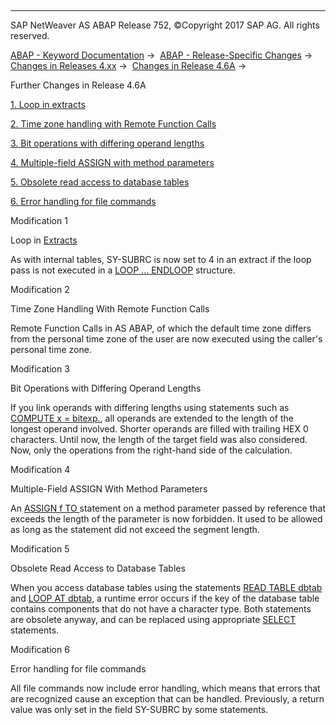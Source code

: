   

* * *

SAP NetWeaver AS ABAP Release 752, ©Copyright 2017 SAP AG. All rights reserved.

[ABAP - Keyword Documentation](https://help.sap.com/doc/abapdocu_752_index_htm/7.52/en-US/abenabap.htm) →  [ABAP - Release-Specific Changes](https://help.sap.com/doc/abapdocu_752_index_htm/7.52/en-US/abennews.htm) →  [Changes in Releases 4.xx](https://help.sap.com/doc/abapdocu_752_index_htm/7.52/en-US/abennews-4.htm) →  [Changes in Release 4.6A](https://help.sap.com/doc/abapdocu_752_index_htm/7.52/en-US/abennews-46a.htm) → 

Further Changes in Release 4.6A

[1\. Loop in extracts](#!ABAP_MODIFICATION_1@1@)

[2\. Time zone handling with Remote Function Calls](#!ABAP_MODIFICATION_2@2@)

[3\. Bit operations with differing operand lengths](#!ABAP_MODIFICATION_3@3@)

[4\. Multiple-field ASSIGN with method parameters](#!ABAP_MODIFICATION_4@4@)

[5\. Obsolete read access to database tables](#!ABAP_MODIFICATION_5@5@)

[6\. Error handling for file commands](#!ABAP_MODIFICATION_6@6@)

Modification 1

Loop in [Extracts](https://help.sap.com/doc/abapdocu_752_index_htm/7.52/en-US/abenextract_glosry.htm "Glossary Entry")

As with internal tables, SY-SUBRC is now set to 4 in an extract if the loop pass is not executed in a [LOOP ... ENDLOOP](https://help.sap.com/doc/abapdocu_752_index_htm/7.52/en-US/abaploop-.htm) structure.

Modification 2

Time Zone Handling With Remote Function Calls

Remote Function Calls in AS ABAP, of which the default time zone differs from the personal time zone of the user are now executed using the caller's personal time zone.

Modification 3

Bit Operations with Differing Operand Lengths

If you link operands with differing lengths using statements such as [COMPUTE x = bitexp.](https://help.sap.com/doc/abapdocu_752_index_htm/7.52/en-US/abapcompute_bit.htm), all operands are extended to the length of the longest operand involved. Shorter operands are filled with trailing HEX 0 characters. Until now, the length of the target field was also considered. Now, only the operations from the right-hand side of the calculation.

Modification 4

Multiple-Field ASSIGN With Method Parameters

An [ASSIGN f TO <fs>](https://help.sap.com/doc/abapdocu_752_index_htm/7.52/en-US/abapassign.htm) statement on a method parameter passed by reference that exceeds the length of the parameter is now forbidden. It used to be allowed as long as the statement did not exceed the segment length.

Modification 5

Obsolete Read Access to Database Tables

When you access database tables using the statements [READ TABLE dbtab](https://help.sap.com/doc/abapdocu_752_index_htm/7.52/en-US/abapread_table_dbtab.htm) and [LOOP AT dbtab](https://help.sap.com/doc/abapdocu_752_index_htm/7.52/en-US/abaploop_at_dbtab.htm), a runtime error occurs if the key of the database table contains components that do not have a character type. Both statements are obsolete anyway, and can be replaced using appropriate [SELECT](https://help.sap.com/doc/abapdocu_752_index_htm/7.52/en-US/abapselect.htm) statements.

Modification 6

Error handling for file commands

All file commands now include error handling, which means that errors that are recognized cause an exception that can be handled. Previously, a return value was only set in the field SY-SUBRC by some statements.